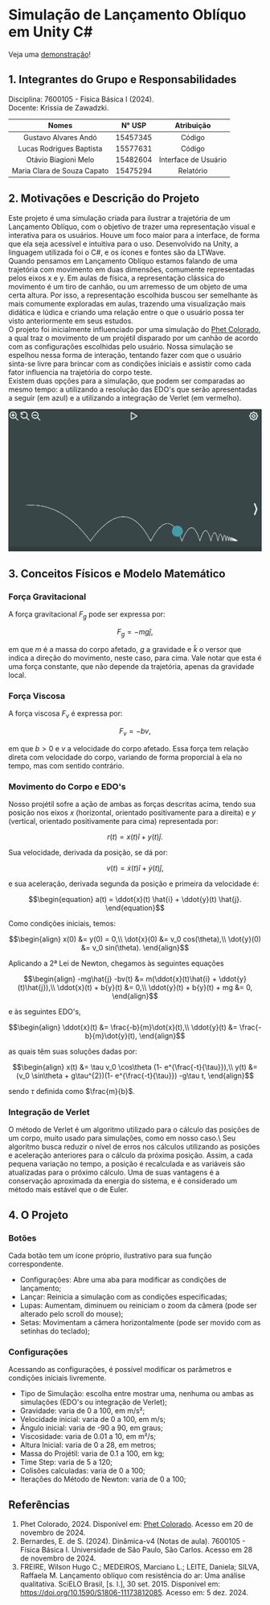 # Simulação de Lançamento Oblíquo em Unity C#

Veja uma [demonstração](https://otavio.fun/fisica)!

## 1. Integrantes do Grupo e Responsabilidades
Disciplina: 7600105 - Física Básica I (2024).\
Docente: Krissia de Zawadzki.

|Nomes | N° USP | Atribuição|
|:------:|:-------:|:-----------:|
|Gustavo Alvares Andó|15457345|Código|
|Lucas Rodrigues Baptista|15577631|Código|
|Otávio Biagioni Melo|15482604|Interface de Usuário|
|Maria Clara de Souza Capato|15475294|Relatório|

## 2. Motivações e Descrição do Projeto
Este projeto é uma simulação criada para ilustrar a trajetória de um Lançamento Oblíquo, com o objetivo de trazer uma representação visual e interativa para os usuários. Houve um foco maior para a interface, de forma que ela seja acessível e intuitiva para o uso. Desenvolvido na Unity, a linguagem utilizada foi o C#, e os ícones e fontes são da LTWave.\
Quando pensamos em Lançamento Oblíquo estamos falando de uma trajetória com movimento em duas dimensões, comumente representadas pelos eixos x e y. Em aulas de física, a representação clássica do movimento é um tiro de canhão, ou um arremesso de um objeto de uma certa altura. Por isso, a representação escolhida buscou ser semelhante às mais comumente exploradas em aulas, trazendo uma visualização mais didática e lúdica e criando uma relação entre o que o usuário possa ter visto anteriormente em seus estudos.\
O projeto foi inicialmente influenciado por uma simulação do [Phet Colorado](https://phet.colorado.edu/pt_BR/simulations/projectile-motion), a qual traz o movimento de um projétil disparado por um canhão de acordo com as configurações escolhidas pelo usuário. Nossa simulação se espelhou nessa forma de interação, tentando fazer com que o usuário sinta-se livre para brincar com as condições iniciais e assistir como cada fator influencia na trajetória do corpo teste. \
Existem duas opções para a simulação, que podem ser comparadas ao mesmo tempo: a utilizando a resolução das EDO's que serão apresentadas a seguir (em azul) e a utilizando a integração de Verlet (em vermelho).
<p align="center">
  <img src="imagens/Demonstracao1.png" alt="Descrição da imagem">
  <br>
</p>
<!-- fotinho do projeto -->

## 3. Conceitos Físicos e Modelo Matemático
### Força Gravitacional
A força gravitacional $F_g$ pode ser expressa por:

$$\begin{equation}
F_g = -mg \hat{j},
\end{equation}$$

em que $m$ é a massa do corpo afetado, $g$ a gravidade e $\hat{k}$ o versor que indica a direção do movimento, neste caso, para cima. Vale notar que esta é uma força constante, que não depende da trajetória, apenas da gravidade local.

### Força Viscosa
A força viscosa $F_v$ é expressa por:

$$\begin{equation}
F_v = -bv,
\end{equation}$$

em que $b>0$ e $v$ a velocidade do corpo afetado. Essa força tem relação direta com velocidade do corpo, variando de forma proporcial à ela no tempo, mas com sentido contrário.

### Movimento do Corpo e EDO's
Nosso projétil sofre a ação de ambas as forças descritas acima, tendo sua posição nos eixos $x$ (horizontal, orientado positivamente para a direita) e $y$ (vertical, orientado positivamente para cima) representada por:

$$\begin{equation}
r(t) = x(t) \hat{i} + y(t) \hat{j}.
\end{equation}$$

Sua velocidade, derivada da posição, se dá por:

$$\begin{equation}
v(t) = \dot{x}(t) \hat{i} + \dot{y}(t) \hat{j},
\end{equation}$$

e sua aceleração, derivada segunda da posição e primeira da velocidade é:

$$\begin{equation}
a(t) = \ddot{x}(t) \hat{i} + \ddot{y}(t) \hat{j}.
\end{equation}$$

Como condições iniciais, temos:

$$\begin{align}
x(0) &= y(0) = 0,\\
\dot{x}(0) &= v_0 cos(\theta),\\
\dot{y}(0) &= v_0 sin(\theta).
\end{align}$$

Aplicando a 2ª Lei de Newton, chegamos às seguintes equações

$$\begin{align}
-mg\hat{j} -bv(t) &= m(\ddot{x}(t)\hat{i} + \ddot{y}(t)\hat{j}),\\
\ddot{x}(t) + b{y}(t) &= 0,\\
\ddot{y}(t) + b{y}(t) + mg &= 0,
\end{align}$$

e às seguintes EDO's,

$$\begin{align}
\ddot{x}(t) &= \frac{-b}{m}\dot{x}(t),\\
\ddot{y}(t) &= \frac{-b}{m}\dot{y}(t),
\end{align}$$

as quais têm suas soluções dadas por:

$$\begin{align}
x(t) &= \tau v_0 \cos\theta (1- e^{\frac{-t}{\tau}}),\\
y(t) &= (v_0 \sin\theta + g\tau^{2})(1- e^{\frac{-t}{\tau}}) -g\tau t,
\end{align}$$

sendo $\tau$ definida como $\frac{m}{b}$.

### Integração de Verlet
O método de Verlet é um algoritmo utilizado para o cálculo das posições de um corpo, muito usado para simulações, como em nosso caso.\\
Seu algoritmo busca reduzir o nível de erros nos cálculos utilizando as posições e aceleração anteriores para o cálculo da próxima posição. Assim, a cada pequena variação no tempo, a posição é recalculada e as variáveis são atualizadas para o próximo cálculo. Uma de suas vantagens é a conservação aproximada da energia do sistema, e é considerado um método mais estável que o de Euler.

## 4. O Projeto
<!-- Como acessar o projeto -->
### Botões
Cada botão tem um ícone próprio, ilustrativo para sua função correspondente.
* Configurações: Abre uma aba para modificar as condições de lançamento;
* Lançar: Reinicia a simulação com as condições especificadas;
* Lupas: Aumentam, diminuem ou reiniciam o zoom da câmera (pode ser alterado pelo scroll do mouse);
* Setas: Movimentam a câmera horizontalmente (pode ser movido com as setinhas do teclado);

### Configurações
Acessando as configurações, é possível modificar os parâmetros e condições iniciais livremente.
* Tipo de Simulação: escolha entre mostrar uma, nenhuma ou ambas as simulações (EDO's ou integração de Verlet);
* Gravidade: varia de 0 a 100, em m/s²;
* Velocidade inicial: varia de 0 a 100, em m/s;
* Ângulo inicial: varia de -90 a 90, em graus;
* Viscosidade: varia de 0.01 a 10, em m²/s;
* Altura Inicial: varia de 0 a 28, em metros;
* Massa do Projétil: varia de 0.1 a 100, em kg;
* Time Step: varia de 5 a 120;
* Colisões calculadas: varia de 0 a 100;
* Iterações do Método de Newton: varia de 0 a 100;

## Referências
1. Phet Colorado, 2024. Disponível em: [Phet Colorado](https://phet.colorado.edu/pt_BR/simulations/projectile-motion). Acesso em 20 de novembro de 2024.
2. Bernardes, E. de S. (2024). Dinâmica-v4 (Notas de aula). 7600105 - Física Básica I. Universidade de São Paulo, São Carlos. Acesso em 28 de novembro de 2024.
3. FREIRE, Wilson Hugo C.; MEDEIROS, Marciano L.; LEITE, Daniela; SILVA, Raffaela M. Lançamento oblíquo com resistência do ar: Uma análise qualitativa. SciELO Brasil, [s. l.], 30 set. 2015. Disponível em: https://doi.org/10.1590/S1806-11173812085. Acesso em: 5 dez. 2024.
